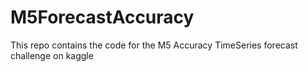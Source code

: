 # M5ForecastAccuracy
This repo contains the code for the M5 Accuracy TimeSeries forecast challenge on kaggle
